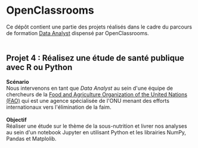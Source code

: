 # OpenClassrooms
Ce dépôt contient une partie des projets réalisés dans le cadre du parcours de formation [Data Analyst](https://openclassrooms.com/fr/paths/324-data-analyst) dispensé par OpenClassrooms.<br><br>
## Projet 4 : Réalisez une étude de santé publique avec R ou Python
**Scénario**<br>
Nous intervenons en tant que *Data Analyst* au sein d'une équipe de chercheurs de la [Food and Agriculture Organization of the United Nations (FAO)](http://www.fao.org/home/fr/) qui est une agence spécialisée de l'ONU menant des efforts internationaux vers l'élimination de la faim.<br><br>
**Objectif**<br>
Réaliser une étude sur le thème de la sous-nutrition et livrer nos analyses au sein d'un notebook Jupyter en utilisant Python et les librairies NumPy, Pandas et Matplolib.

